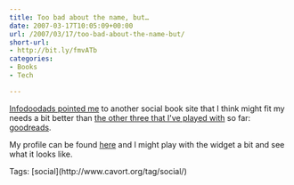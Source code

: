 ```yaml
---
title: Too bad about the name, but…
date: 2007-03-17T10:05:09+00:00
url: /2007/03/17/too-bad-about-the-name-but/
short-url:
- http://bit.ly/fmvATb
categories:
- Books
- Tech

---
```

<div class='microid-mailto+http:sha1:edfc78cf8a7923069b14754f70b3b868b7988339'>

[Infodoodads pointed me](http://infodoodads.com/?p=13) to another social book site that I think might fit my needs a bit better than [the other three that I've played with](http://www.cavort.org/2007/02/21/while-im-thinking-about-books/) so far: [goodreads](http://www.goodreads.com/).

My profile can be found [here](http://www.goodreads.com/user/show/29327) and I might play with the widget a bit and see what it looks like.

</div>

<div class="st-post-tags">
Tags: [social](http://www.cavort.org/tag/social/)<br />
</div>